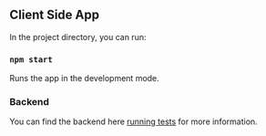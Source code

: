 

## Client Side App 

In the project directory, you can run:

### `npm start`

Runs the app in the development mode.

### Backend 

You can find the backend here [running tests](https://www.github.com/adriandifelice/pda_crm) for more information.


